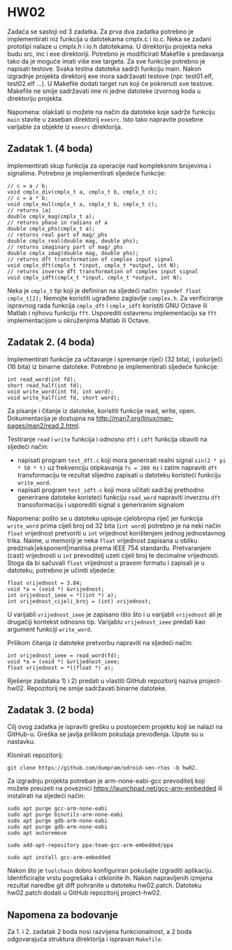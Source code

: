 # HW02

Zadaća se sastoji od 3 zadatka. Za prva dva zadatka potrebno je implementirati
niz funkcija u datotekama cmplx.c i io.c. Neka se zadani prototipi nalaze 
u cmplx.h i io.h datotekama. U direktoriju projekta neka budu src, inc i exe
direktoriji. Potrebno je modificirati Makefile s predavanja tako da je moguće
imati više exe targeta. Za sve funkcije potrebno je napisati testove. Svaka
testna datoteka sadrži funkciju main. Nakon izgradnje projekta direktorij 
exe mora sadržavati testove (npr. test01.elf, test02.elf ...). U Makefile dodati
target run koji će pokrenuti sve testove. Makefile ne smije sadržavati ime ni
jedne datoteke izvornog koda u direktoriju projekta.

Napomena: olakšati si možete na način da datoteke koje sadrže funkciju ``main``
stavite u zaseban direktorij ``exesrc``. Isto tako napravite posebne varijable
za objekte iz ``exesrc`` direktorija. 

## Zadatak 1. (4 boda)

Implementirati skup funkcija za operacije nad kompleksnim brojevima i signalima. 
Potrebno je implementirati sljedeće funkcije:

```
// c = a / b;
void cmplx_div(cmplx_t a, cmplx_t b, cmplx_t c);
// c = a * b;
void cmplx_mul(cmplx_t a, cmplx_t b, cmplx_t c);
// returns |a|
double cmplx_mag(cmplx_t a);
// returns phase in radians of a 
double cmplx_phs(cmplx_t a);
// returns real part of mag/_phs
double cmplx_real(double mag, double phs);
// returns imaginary part of mag/_phs
double cmplx_imag(double mag, double phs);
// returns dft transformation of complex input signal
void cmplx_dft(cmplx_t *input, cmplx_t *output, int N);
// returns inverse dft transformation of complex input signal
void cmplx_idft(cmplx_t *input, cmplx_t *output, int N);
```
Neka je ``cmplx_t`` tip koji je definiran na sljedeći način:
``
typedef float cmplx_t[2];
``
Nemojte koristiti ugrađeno zaglavlje ``complex.h``. Za verificiranje 
ispravnog rada funkcija ``cmplx_dft`` i ``cmplx_idft`` koristiti 
GNU Octave ili Matlab i njihovu funkciju ``fft``. Usporediti ostavrenu
implementaciju sa ``fft`` implementacijom u okruženjima Matlab ili Octave.

## Zadatak 2. (4 boda)

Implementirati funkcije za učitavanje i spremanje riječi (32 bita), 
i poluriječi (16 bita) iz binarne datoteke. Potrebno je implementirati sljedeće 
funkcije:

```
int read_word(int fd);
short read_half(int fd);
void write_word(int fd, int word);
void write_half(int fd, short word);
```

Za pisanje i čitanje iz datoteke, koristiti funkcije read, write, open. 
Dokumentacija je dostupna na http://man7.org/linux/man-pages/man2/read.2.html.

Testiranje ``read`` i ``write`` funkcija i odnosno ``dft`` i ``idft`` 
funkcija obaviti na sljedeći način:
- napisati program ``test_dft.c`` koji mora generirati realni 
signal ``sin(2 * pi * 50 * t)`` uz frekvenciju otipkavanja 
``fs = 200 Hz`` i zatim napraviti ``dft`` transformaciju te 
rezultat slijedno zapisati u datoteku koristeći funkciju ``write_word``.
- napisati program ``test_idft.c`` koji mora učitati sadržaj 
prethodno generirane datoteke koristeći funkciju ``read_word``
napraviti inverznu `dft` transoformaciju i usporediti signal s
generiranim signalom

Napomena: pošto se u datoteku upisuje cjelobrojna riječ jer funkcija
``write_word`` prima cijeli broj od 32 bita (``int word``) potrebno 
je na neki način ``float`` vrijednost pretvoriti u ``int`` vrijednost
korištenjem jednog jednostavnog trika. Naime, u memoriji je neka 
``float`` vrijednost zapisana u obliku predznak|eksponent|mantisa prema 
IEEE 754 standardu. Pretvaranjem (cast) vrijednosti u ``int`` prevoditelj
uzeti cijeli broj te decimalne vrijednosti. Stoga da bi sačuvali ``float``
vrijednost u pravom formatu i zapisali je u datoteku, potrebno je učiniti
sljedeće:
```
float vrijednost = 3.84;
void *a = (void *) &vrijednost;
int vrijednost_ieee = *((int *) a);
int vrijednost_cijeli_broj = (int) vrijednost;
```
U varijabli ``vrijednost_ieee`` je zapisano išto što i u varijabli ``vrijednost``
ali je drugačiji kontekst odnosno tip. Varijablu ``vrijednost_ieee`` predati
kao argument funkciji ``write_word``.

Prilikom čitanja iz datoteke pretvorbu napraviti na sljedeći način:
```
int vrijednost_ieee = read_word(fd);
void *a = (void *) &vrijednost_ieee;
float vrijednost = *((float *) a);
```

Rješenje zadataka 1) i 2) predati u vlastiti GitHub repozitorij naziva 
project-hw02. Repozitorij ne smije sadržavati binarne datoteke.

## Zadatak 3. (2 boda)

Cilj ovog zadatka je ispraviti grešku u postojećem projektu koji se 
nalazi na GitHub-u. Greška se javlja prilikom pokušaja prevođenja. Upute
su u nastavku.

Klonirati repozitorij: 

```
git clone https://github.com/dumpram/odroid-xen-rtos -b hw02.
```
Za izgradnju projekta potreban je arm-none-eabi-gcc prevoditelj koji možete 
preuzeti na poveznici https://launchpad.net/gcc-arm-embedded ili instalirati
na sljedeći način:
```
sudo apt purge gcc-arm-none-eabi
sudo apt purge binutils-arm-none-eabi
sudo apt purge gdb-arm-none-eabi
sudo apt purge gdb-arm-none-eabi
sudo apt autoremove

sudo add-apt-repository ppa:team-gcc-arm-embedded/ppa

sudo apt install gcc-arm-embedded
```
Nakon što je ``toolchain`` dobro konfiguriran pokušajte izgraditi aplikaciju.
Identificirajte vrstu pogrešaka i otklonite ih. Nakon napravljenih izmjena 
rezultat naredbe git diff pohranite u datoteku hw02.patch. Datoteku 
hw02.patch dodati u GitHub repozitorij project-hw02.

## Napomena za bodovanje

Za 1. i 2. zadatak 2 boda nosi razvijena funkcionalnost, a 2 boda odgovarajuća struktura direktorija i ispravan
``Makefile``.
